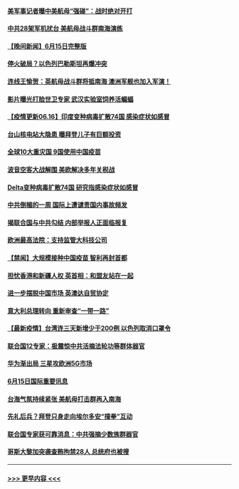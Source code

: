 #### [美军事记者曝中美航母“强碰”：战时绝对开打](../pages/prog202/a103143728.md?t=06161301) 
#### [中共28架军机扰台 美航母战斗群南海演练](../pages/prog202/a103143642.md?t=06161301) 
#### [【晚间新闻】6月15日完整版](../pages/prog202/a103143617.md?t=06161301) 
#### [停火破局？以色列巴勒斯坦再爆冲突](../pages/prog202/a103143630.md?t=06161301) 
#### [连线王愉贺：英航母战斗群将抵南海 澳洲军舰也加入军演！](../pages/prog202/a103142690.md?t=06161301) 
#### [影片曝光打脸世卫专家 武汉实验室饲养活蝙蝠](../pages/prog202/a103142633.md?t=06161301) 
#### [【疫情更新06.16】印度变种病毒扩散74国 感染症状如感冒](../pages/prog202/a103133785.md?t=06161301) 
#### [台山核电站大隐患 曝拜登儿子有巨额投资](../pages/prog202/a103143528.md?t=06161301) 
#### [全球10大重灾国 9国使用中国疫苗](../pages/prog202/a103143524.md?t=06161301) 
#### [波音空客大战解围 美欧解决多年关税战](../pages/prog202/a103143510.md?t=06161301) 
#### [Delta变种病毒扩散74国 研究指感染症状如感冒](../pages/prog202/a103143404.md?t=06161301) 
#### [中共倒楣的一周 国际上遭谴责国内事故频发](../pages/prog202/a103143426.md?t=06161301) 
#### [揭联合国与中共勾结 内部举报人正面临报复](../pages/prog202/a103143169.md?t=06161301) 
#### [欧洲最高法院：支持监管大科技公司](../pages/prog202/a103143302.md?t=06161301) 
#### [【禁闻】大规模接种中国疫苗 智利再封首都](../pages/prog202/a103143271.md?t=06161301) 
#### [担忧香港和新疆人权 英首相：和盟友站在一起](../pages/prog202/a103143262.md?t=06161301) 
#### [进一步摆脱中国市场 英澳达自贸协定](../pages/prog202/a103143256.md?t=06161301) 
#### [意大利总理转向 重新审查“一带一路”](../pages/prog202/a103143253.md?t=06161301) 
#### [【最新疫情】台湾连三天新增少于200例 以色列取消口罩令](../pages/prog202/a103143250.md?t=06161301) 
#### [联合国12专家：极震惊中共活摘法轮功等群体器官](../pages/prog202/a103143243.md?t=06161301) 
#### [华为渐出局  三星攻欧洲5G市场](../pages/prog202/a103143205.md?t=06161301) 
#### [6月15日国际重要讯息](../pages/prog202/a103143038.md?t=06161301) 
#### [台海气氛持续紧张 美航母打击群再入南海](../pages/prog202/a103143017.md?t=06161301) 
#### [先礼后兵？拜登只身走向埃尔多安“撞拳”互动](../pages/prog202/a103142878.md?t=06161301) 
#### [联合国专家获可靠消息：中共强摘少数族群器官](../pages/prog202/a103142991.md?t=06161301) 
#### [哥斯大黎加突袭查贿拘禁28人 总统府也被搜](../pages/prog202/a103142945.md?t=06161301) 

----
#### [ >>> 更早内容 <<< ](../indexes/prog202-earlier.md)
